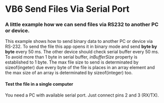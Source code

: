 # VB6 Send Files Via Serial Port
### A little example how we can send files via RS232 to another PC or device.
This example shows how to send binary data to another PC or device via RS-232.
To send the file this app opens it in binary mode and send **byte by byte** every 50 ms. The other device should check serial buffer every 50 ms. To avoid more than 1 byte in serial buffer, _inBufferSize_ property is established to 1 byte.
The max file size to send is determinated by sizeof(ingeter) due every byte of the file is places in an array element and the max size of an array is determinated by sizeof(integer) too.
#### Test the file in a single computer
You need a PC with available serial port. Just connect pins 2 and 3 (RX/TX).

